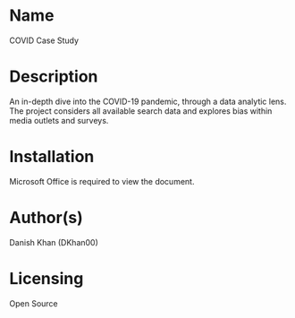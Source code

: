 # Name
COVID Case Study
# Description
An in-depth dive into the COVID-19 pandemic, through a data analytic lens. The project considers all available search data and explores bias within media outlets and surveys.
# Installation
Microsoft Office is required to view the document.
# Author(s)
Danish Khan (DKhan00)
# Licensing
Open Source

